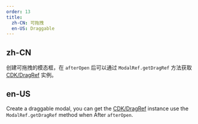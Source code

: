 ```yaml
---
order: 13
title:
  zh-CN: 可拖拽
  en-US: Draggable
---
```


## zh-CN

创建可拖拽的模态框，在 `afterOpen` 后可以通过 `ModalRef.getDragRef` 方法获取 [CDK/DragRef](https://material.angular.io/cdk/drag-drop/api#DragRef) 实例。

## en-US

Create a draggable modal, you can get the [CDK/DragRef](https://material.angular.io/cdk/drag-drop/api#DragRef) instance use the` ModalRef.getDragRef` method when After `afterOpen`.